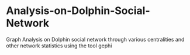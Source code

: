 # Analysis-on-Dolphin-Social-Network
Graph Analysis on Dolphin social network through various centralities and other network statistics using the tool gephi
